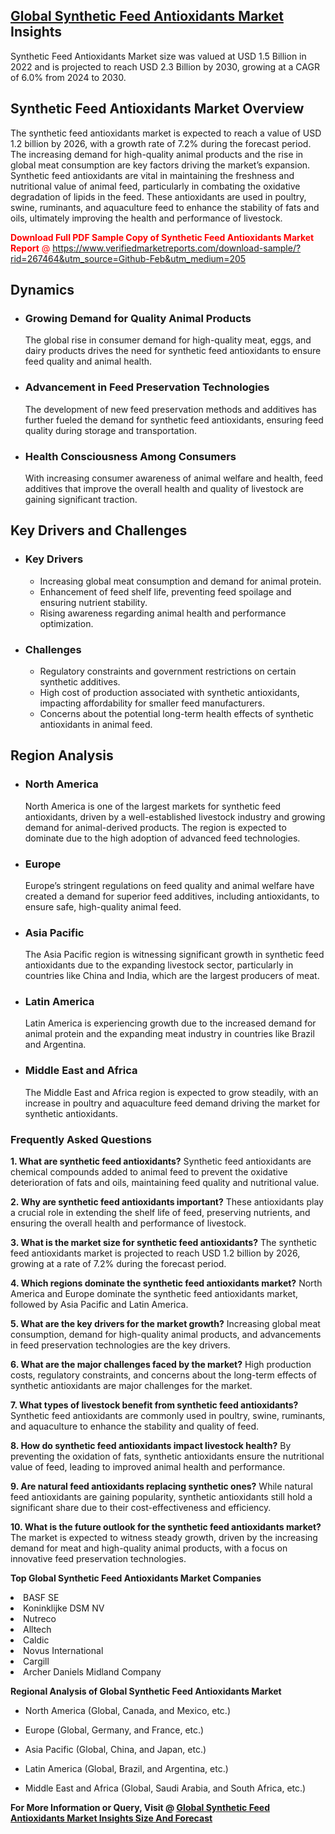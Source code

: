 <h2><a href="https://www.verifiedmarketreports.com/download-sample/?rid=267464&amp;utm_source=Github&amp;utm_medium=205" target="_blank">Global Synthetic Feed Antioxidants Market</a> Insights</h2><p>Synthetic Feed Antioxidants Market size was valued at USD 1.5 Billion in 2022 and is projected to reach USD 2.3 Billion by 2030, growing at a CAGR of 6.0% from 2024 to 2030.</p><p> <h2>Synthetic Feed Antioxidants Market Overview</h2> <p>The synthetic feed antioxidants market is expected to reach a value of USD 1.2 billion by 2026, with a growth rate of 7.2% during the forecast period. The increasing demand for high-quality animal products and the rise in global meat consumption are key factors driving the market’s expansion. Synthetic feed antioxidants are vital in maintaining the freshness and nutritional value of animal feed, particularly in combating the oxidative degradation of lipids in the feed. These antioxidants are used in poultry, swine, ruminants, and aquaculture feed to enhance the stability of fats and oils, ultimately improving the health and performance of livestock.</p> <p><p><span class=""><span style="color: #ff0000;"><strong>Download Full PDF Sample Copy of Synthetic Feed Antioxidants Market Report</strong> @ </span><a href="https://www.verifiedmarketreports.com/download-sample/?rid=267464&amp;utm_source=Github-Feb&amp;utm_medium=205" target="_blank">https://www.verifiedmarketreports.com/download-sample/?rid=267464&amp;utm_source=Github-Feb&amp;utm_medium=205</a></span></p></p> <h2>Dynamics</h2> <ul> <li><h3>Growing Demand for Quality Animal Products</h3> The global rise in consumer demand for high-quality meat, eggs, and dairy products drives the need for synthetic feed antioxidants to ensure feed quality and animal health.</li> <li><h3>Advancement in Feed Preservation Technologies</h3> The development of new feed preservation methods and additives has further fueled the demand for synthetic feed antioxidants, ensuring feed quality during storage and transportation.</li> <li><h3>Health Consciousness Among Consumers</h3> With increasing consumer awareness of animal welfare and health, feed additives that improve the overall health and quality of livestock are gaining significant traction.</li> </ul> <h2>Key Drivers and Challenges</h2> <ul> <li><h3>Key Drivers</h3> <ul> <li>Increasing global meat consumption and demand for animal protein.</li> <li>Enhancement of feed shelf life, preventing feed spoilage and ensuring nutrient stability.</li> <li>Rising awareness regarding animal health and performance optimization.</li> </ul> </li> <li><h3>Challenges</h3> <ul> <li>Regulatory constraints and government restrictions on certain synthetic additives.</li> <li>High cost of production associated with synthetic antioxidants, impacting affordability for smaller feed manufacturers.</li> <li>Concerns about the potential long-term health effects of synthetic antioxidants in animal feed.</li> </ul> </li> </ul> <h2>Region Analysis</h2> <ul> <li><h3>North America</h3> North America is one of the largest markets for synthetic feed antioxidants, driven by a well-established livestock industry and growing demand for animal-derived products. The region is expected to dominate due to the high adoption of advanced feed technologies.</li> <li><h3>Europe</h3> Europe’s stringent regulations on feed quality and animal welfare have created a demand for superior feed additives, including antioxidants, to ensure safe, high-quality animal feed.</li> <li><h3>Asia Pacific</h3> The Asia Pacific region is witnessing significant growth in synthetic feed antioxidants due to the expanding livestock sector, particularly in countries like China and India, which are the largest producers of meat.</li> <li><h3>Latin America</h3> Latin America is experiencing growth due to the increased demand for animal protein and the expanding meat industry in countries like Brazil and Argentina.</li> <li><h3>Middle East and Africa</h3> The Middle East and Africa region is expected to grow steadily, with an increase in poultry and aquaculture feed demand driving the market for synthetic antioxidants.</li> </ul> <h3>Frequently Asked Questions</h3> <p><strong>1. What are synthetic feed antioxidants?</strong> Synthetic feed antioxidants are chemical compounds added to animal feed to prevent the oxidative deterioration of fats and oils, maintaining feed quality and nutritional value.</p> <p><strong>2. Why are synthetic feed antioxidants important?</strong> These antioxidants play a crucial role in extending the shelf life of feed, preserving nutrients, and ensuring the overall health and performance of livestock.</p> <p><strong>3. What is the market size for synthetic feed antioxidants?</strong> The synthetic feed antioxidants market is projected to reach USD 1.2 billion by 2026, growing at a rate of 7.2% during the forecast period.</p> <p><strong>4. Which regions dominate the synthetic feed antioxidants market?</strong> North America and Europe dominate the synthetic feed antioxidants market, followed by Asia Pacific and Latin America.</p> <p><strong>5. What are the key drivers for the market growth?</strong> Increasing global meat consumption, demand for high-quality animal products, and advancements in feed preservation technologies are the key drivers.</p> <p><strong>6. What are the major challenges faced by the market?</strong> High production costs, regulatory constraints, and concerns about the long-term effects of synthetic antioxidants are major challenges for the market.</p> <p><strong>7. What types of livestock benefit from synthetic feed antioxidants?</strong> Synthetic feed antioxidants are commonly used in poultry, swine, ruminants, and aquaculture to enhance the stability and quality of feed.</p> <p><strong>8. How do synthetic feed antioxidants impact livestock health?</strong> By preventing the oxidation of fats, synthetic antioxidants ensure the nutritional value of feed, leading to improved animal health and performance.</p> <p><strong>9. Are natural feed antioxidants replacing synthetic ones?</strong> While natural feed antioxidants are gaining popularity, synthetic antioxidants still hold a significant share due to their cost-effectiveness and efficiency.</p> <p><strong>10. What is the future outlook for the synthetic feed antioxidants market?</strong> The market is expected to witness steady growth, driven by the increasing demand for meat and high-quality animal products, with a focus on innovative feed preservation technologies.</p> </p><p><strong>Top Global Synthetic Feed Antioxidants Market Companies</strong></p><div data-test-id=""><p><li>BASF SE</li><li> Koninklijke DSM NV</li><li> Nutreco</li><li> Alltech</li><li> Caldic</li><li> Novus International</li><li> Cargill</li><li> Archer Daniels Midland Company</li></p><div><strong>Regional Analysis of&nbsp;Global Synthetic Feed Antioxidants Market</strong></div><ul><li dir="ltr"><p dir="ltr">North America&nbsp;(Global, Canada, and Mexico, etc.)</p></li><li dir="ltr"><p dir="ltr">Europe (Global, Germany, and France, etc.)</p></li><li dir="ltr"><p dir="ltr">Asia Pacific&nbsp;(Global, China, and Japan, etc.)</p></li><li dir="ltr"><p dir="ltr">Latin America&nbsp;(Global, Brazil, and Argentina, etc.)</p></li><li dir="ltr">Middle East and Africa&nbsp;(Global, Saudi Arabia, and South Africa, etc.)</li></ul><p><strong>For More Information or Query, Visit @&nbsp;</strong><strong><a href="https://www.verifiedmarketreports.com/product/synthetic-feed-antioxidants-market/?utm_source=Github&amp;utm_medium=205" target="_blank">Global Synthetic Feed Antioxidants Market Insights Size And Forecast</a></strong></p></div>
